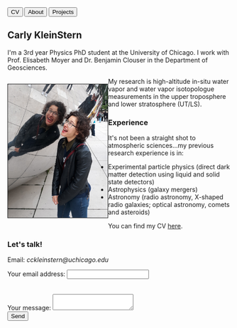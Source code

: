 

<div class="topnav">
  <a href="https://carlykleinstern.github.io/KleinStern_CV_publish.pdf">
    <button>CV</button></a>
  <a href="https://carlykleinstern.github.io/aboutme.html">
    <button>About</button></a>
  <a href="https://carlykleinstern.github.io/projects.html">
    <button>Projects</button></a>
</div>

         

         
## **Carly KleinStern**
<p >I'm a 3rd year Physics PhD student at the University of Chicago. I work with Prof. Elisabeth Moyer and Dr. Benjamin Clouser in the Department of Geosciences.</p>

<div>
    <p style="float: left;"><img src="photos/bean.jpg" height=300px width=auto border="1px" align=right border=60px></p> <p align=left>  My research is high-altitude in-situ water vapor and water vapor isotopologue measurements in the upper troposphere and lower stratosphere (UT/LS). </p>
</div>





### **Experience**
It's not been a straight shot to atmospheric sciences...my previous research experience is in:

- Experimental particle physics (direct dark matter detection using liquid and solid state detectors)
- Astrophysics (galaxy mergers)
- Astronomy (radio astronomy, X-shaped radio galaxies; optical astronomy, comets and asteroids)

You can find my CV [here](https://carlykleinstern.github.io/KleinStern_CV_publish.pdf).


### **Let's talk!**
Email: _cckleinstern@uchicago.edu_

<form
  action="https://formspree.io/f/mwkypbvd"
  method="POST"
>
  <label>
    Your email address:
    <input type="email" name="_replyto">
  </label>
  <br>
  <br>
  <br>
  <label>
    Your message:
    <textarea name="message"></textarea>
  </label>
  <!-- your other form fields go here -->
  <br>
  <button type="submit">Send</button>
</form>
